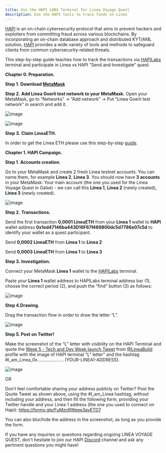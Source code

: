 ```yaml
---
title: Use the HAPI LABS Terminal for Linea Voyage Quest
description: Use the HAPI tools to trace funds on Linea
---
```


[HAPI](https://hapi-one.gitbook.io/hapi-protocol) is an on-chain cybersecurity protocol that aims to prevent hackers and exploiters from committing fraud across various blockchains. By incorporating an on-chain database approach and distributed KYT/AML solution, [HAPI](https://hapi.one/) provides a wide variety of tools and methods to safeguard clients from common cybersecurity-related threats.

This step-by-step guide teaches how to track the transactions via [HAPILabs](https://linea.hapilabs.one/) terminal and participate in Linea vs HAPI ”Send and Investigate” quest.

**Chapter 0. Preparation.**

**Step 1.** **Download [MetaMask](https://metamask.io/download/)**

**Step 2.** **Add Linea Goerli test network to your MetaMask.** Open your MetaMask, go to “Networks” -> “Add network” -> Put “Linea Goerli test network” in search and add it.

![image](https://github.com/Consensys/doc.zk-evm/assets/45225985/0002e3b8-59e1-4655-9cc0-138de7236e98)

![image](https://github.com/Consensys/doc.zk-evm/assets/45225985/b55ac6ab-4100-4417-bc43-a1afaa04129d)

**Step 3.** **Claim LineaETH.**

In order to get the Linea ETH please use this step-by-step [guide](https://docs.linea.build/use-linea-testnet/fund#get-test-eth-on-goerli).

**Chapter 1. HAPI Campaign.**

**Step 1**. **Accounts creation.**

Go to your MetaMask and create 2 fresh Linea testnet accounts. You can name them, for example **Linea 2**, **Linea 3**. You should now have **3 accounts** in your MetaMask: Your main account (the one you used for the Linea Voyage Quest in Galxe) - we can call this **Linea 1**, **Linea 2** (newly created), **Linea 3** (newly created).

![image](https://github.com/Consensys/doc.zk-evm/assets/45225985/ba8fe822-ef8c-431c-b34a-f28a9e7f049c)

**Step 2.** **Transactions.**

Send the first transaction **0,0001 LineaETH** from your **Linea 1** wallet to **HAPI** wallet address **0x1ed47146ba443D16F67f489800dc5d7786e07c5d** to identify your wallet as a quest participant.

Send **0,0002 LineaETH** from **Linea 1** to **Linea 2**

Send **0,0003 LineaETH** from **Linea 1** to **Linea 3**

**Step 3.** **Investigation.**

Connect your MetaMask **Linea 1** wallet to the [HAPILabs](https://linea.hapilabs.one/) terminal.

Paste your **Linea 1** wallet address to HAPILabs terminal address bar (1), choose the correct period (2), and push the “find” button (3) as follows:

![image](https://github.com/Consensys/doc.zk-evm/assets/45225985/0948312a-1da6-418c-80bd-44321d6544d9)

**Step 4.Drawing.**

Drag the transaction flow in order to draw the letter “L”.

![image](https://github.com/Consensys/doc.zk-evm/assets/45225985/2e54279d-6fc4-4230-81bd-a2cbc3c92c36)

**Step 5. Post on Twitter!**

Make the screenshot of the “L” letter with visibility on the HAPI Terminal and quote the [Week 5 - Tech and Dev Week launch Tweet](https://twitter.com/lineabuild/status/1663531528679460864) from [@LineaBuild](https://twitter.com/lineabuild) profile with the image of HAPI terminal "L" letter" and the hashtag #I_am_Linea_0x………………… (YOUR-LINEA1-ADDRESS).

![image](https://github.com/Consensys/doc.zk-evm/assets/45225985/d26f9f66-9dc0-40d6-96ae-78840990e2be)

OR

Don’t feel comfortable sharing your address publicly on Twitter? Post the Quote Tweet as shown above, using the #I_am_Linea hashtag, without including your address, and then fill the following form, providing your Twitter handle and your Linea 1 address (the one you used to connect on Hapi): https://forms.gle/FuMznRWeee3ayETD7

You can also blur/hide the address in the screenshot, as long as you provide the form.

If you have any inquiries or questions regarding ongoing LINEA VOYAGE QUEST, don't hesitate to join our HAPI [Discord](https://discord.gg/q8qSYMX6Ju) channel and ask any pertinent questions you might have!
